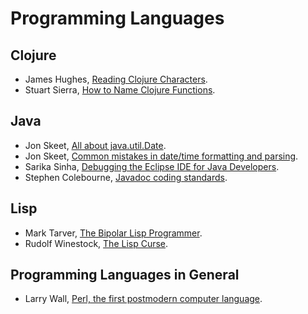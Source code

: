 # Programming Languages

## Clojure

- James Hughes, [Reading Clojure Characters](https://clojure.org/guides/weird_characters).
- Stuart Sierra, [How to Name Clojure Functions](https://stuartsierra.com/2016/01/09/how-to-name-clojure-functions).

## Java

- Jon Skeet, [All about java.util.Date](https://codeblog.jonskeet.uk/2017/04/23/all-about-java-util-date/).
- Jon Skeet, [Common mistakes in date/time formatting and parsing](https://codeblog.jonskeet.uk/2015/05/05/common-mistakes-in-datetime-formatting-and-parsing/).
- Sarika Sinha, [Debugging the Eclipse IDE for Java Developers](https://www.eclipse.org/community/eclipse_newsletter/2017/june/article1.php).
- Stephen Colebourne, [Javadoc coding standards](http://blog.joda.org/2012/11/javadoc-coding-standards.html).

## Lisp

- Mark Tarver, [The Bipolar Lisp Programmer](http://www.shenlanguage.org/lambdassociates/htdocs/blog/bipolar.htm).
- Rudolf Winestock, [The Lisp Curse](http://winestockwebdesign.com/Essays/Lisp_Curse.html).

## Programming Languages in General

- Larry Wall, [Perl, the first postmodern computer language](http://www.wall.org/~larry/pm.html).
